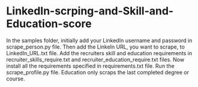 # LinkedIn-scrping-and-Skill-and-Education-score

In the samples folder, initially add your LinkedIn username and password in scrape_person.py file. Then add the LinkeIn URL, you want to scrape, to LinkedIn_URL.txt file. Add the recruiters skill and education requirements in recruiter_skills_require.txt and recruiter_education_require.txt files.
Now install all the requirements specified in requirements.txt file.
Run the scrape_profile.py file.
Education only scraps the last completed degree or course.
